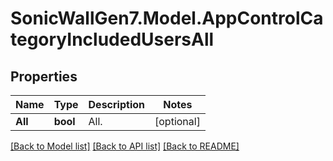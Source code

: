 # SonicWallGen7.Model.AppControlCategoryIncludedUsersAll

## Properties

Name | Type | Description | Notes
------------ | ------------- | ------------- | -------------
**All** | **bool** | All. | [optional] 

[[Back to Model list]](../README.md#documentation-for-models) [[Back to API list]](../README.md#documentation-for-api-endpoints) [[Back to README]](../README.md)


